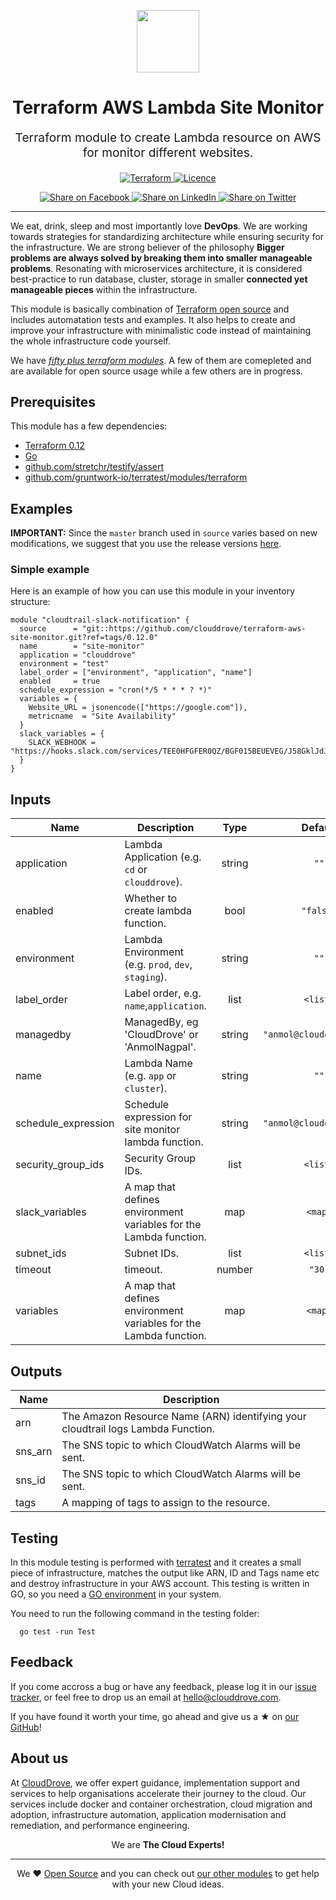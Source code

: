 <!-- This file was automatically generated by the `geine`. Make all changes to `README.yaml` and run `make readme` to rebuild this file. -->

<p align="center"> <img src="https://user-images.githubusercontent.com/50652676/62349836-882fef80-b51e-11e9-99e3-7b974309c7e3.png" width="100" height="100"></p>


<h1 align="center">
    Terraform AWS Lambda Site Monitor
</h1>

<p align="center" style="font-size: 1.2rem;">
    Terraform module to create Lambda resource on AWS for monitor different websites.
     </p>

<p align="center">

<a href="https://www.terraform.io">
  <img src="https://img.shields.io/badge/Terraform-v0.12-green" alt="Terraform">
</a>
<a href="LICENSE.md">
  <img src="https://img.shields.io/badge/License-MIT-blue.svg" alt="Licence">
</a>


</p>
<p align="center">

<a href='https://facebook.com/sharer/sharer.php?u=https://github.com/clouddrove/terraform-aws-lambda-site-monitor'>
  <img title="Share on Facebook" src="https://user-images.githubusercontent.com/50652676/62817743-4f64cb80-bb59-11e9-90c7-b057252ded50.png" />
</a>
<a href='https://www.linkedin.com/shareArticle?mini=true&title=Terraform+AWS+Lambda+Site+Monitor&url=https://github.com/clouddrove/terraform-aws-lambda-site-monitor'>
  <img title="Share on LinkedIn" src="https://user-images.githubusercontent.com/50652676/62817742-4e339e80-bb59-11e9-87b9-a1f68cae1049.png" />
</a>
<a href='https://twitter.com/intent/tweet/?text=Terraform+AWS+Lambda+Site+Monitor&url=https://github.com/clouddrove/terraform-aws-lambda-site-monitor'>
  <img title="Share on Twitter" src="https://user-images.githubusercontent.com/50652676/62817740-4c69db00-bb59-11e9-8a79-3580fbbf6d5c.png" />
</a>

</p>
<hr>


We eat, drink, sleep and most importantly love **DevOps**. We are working towards strategies for standardizing architecture while ensuring security for the infrastructure. We are strong believer of the philosophy <b>Bigger problems are always solved by breaking them into smaller manageable problems</b>. Resonating with microservices architecture, it is considered best-practice to run database, cluster, storage in smaller <b>connected yet manageable pieces</b> within the infrastructure.

This module is basically combination of [Terraform open source](https://www.terraform.io/) and includes automatation tests and examples. It also helps to create and improve your infrastructure with minimalistic code instead of maintaining the whole infrastructure code yourself.

We have [*fifty plus terraform modules*][terraform_modules]. A few of them are comepleted and are available for open source usage while a few others are in progress.




## Prerequisites

This module has a few dependencies:

- [Terraform 0.12](https://learn.hashicorp.com/terraform/getting-started/install.html)
- [Go](https://golang.org/doc/install)
- [github.com/stretchr/testify/assert](https://github.com/stretchr/testify)
- [github.com/gruntwork-io/terratest/modules/terraform](https://github.com/gruntwork-io/terratest)







## Examples


**IMPORTANT:** Since the `master` branch used in `source` varies based on new modifications, we suggest that you use the release versions [here](https://github.com/clouddrove/terraform-aws-lambda-site-monitor/releases).


### Simple example
Here is an example of how you can use this module in your inventory structure:
```hcl
module "cloudtrail-slack-notification" {
  source      = "git::https://github.com/clouddrove/terraform-aws-site-monitor.git?ref=tags/0.12.0"
  name        = "site-monitor"
  application = "clouddrove"
  environment = "test"
  label_order = ["environment", "application", "name"]
  enabled     = true
  schedule_expression = "cron(*/5 * * * ? *)"
  variables = {
    Website_URL = jsonencode(["https://google.com"]),
    metricname  = "Site Availability"
  }
  slack_variables = {
    SLACK_WEBHOOK = "https://hooks.slack.com/services/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r1Y"
  }
}
```






## Inputs

| Name | Description | Type | Default | Required |
|------|-------------|:----:|:-----:|:-----:|
| application | Lambda Application \(e.g. `cd` or `clouddrove`\). | string | `""` | no |
| enabled | Whether to create lambda function. | bool | `"false"` | no |
| environment | Lambda Environment \(e.g. `prod`, `dev`, `staging`\). | string | `""` | no |
| label\_order | Label order, e.g. `name`,`application`. | list | `<list>` | no |
| managedby | ManagedBy, eg 'CloudDrove' or 'AnmolNagpal'. | string | `"anmol@clouddrove.com"` | no |
| name | Lambda Name  \(e.g. `app` or `cluster`\). | string | `""` | no |
| schedule\_expression | Schedule expression for site monitor lambda function. | string | `"anmol@clouddrove.com"` | no |
| security\_group\_ids | Security Group IDs. | list | `<list>` | no |
| slack\_variables | A map that defines environment variables for the Lambda function. | map | `<map>` | no |
| subnet\_ids | Subnet IDs. | list | `<list>` | no |
| timeout | timeout. | number | `"30"` | no |
| variables | A map that defines environment variables for the Lambda function. | map | `<map>` | no |

## Outputs

| Name | Description |
|------|-------------|
| arn | The Amazon Resource Name \(ARN\) identifying your cloudtrail logs Lambda Function. |
| sns\_arn | The SNS topic to which CloudWatch Alarms will be sent. |
| sns\_id | The SNS topic to which CloudWatch Alarms will be sent. |
| tags | A mapping of tags to assign to the resource. |




## Testing
In this module testing is performed with [terratest](https://github.com/gruntwork-io/terratest) and it creates a small piece of infrastructure, matches the output like ARN, ID and Tags name etc and destroy infrastructure in your AWS account. This testing is written in GO, so you need a [GO environment](https://golang.org/doc/install) in your system.

You need to run the following command in the testing folder:
```hcl
  go test -run Test
```



## Feedback
If you come accross a bug or have any feedback, please log it in our [issue tracker](https://github.com/clouddrove/terraform-aws-lambda-site-monitor/issues), or feel free to drop us an email at [hello@clouddrove.com](mailto:hello@clouddrove.com).

If you have found it worth your time, go ahead and give us a ★ on [our GitHub](https://github.com/clouddrove/terraform-aws-lambda-site-monitor)!

## About us

At [CloudDrove][website], we offer expert guidance, implementation support and services to help organisations accelerate their journey to the cloud. Our services include docker and container orchestration, cloud migration and adoption, infrastructure automation, application modernisation and remediation, and performance engineering.

<p align="center">We are <b> The Cloud Experts!</b></p>
<hr />
<p align="center">We ❤️  <a href="https://github.com/clouddrove">Open Source</a> and you can check out <a href="https://github.com/clouddrove">our other modules</a> to get help with your new Cloud ideas.</p>

  [website]: https://clouddrove.com
  [github]: https://github.com/clouddrove
  [linkedin]: https://cpco.io/linkedin
  [twitter]: https://twitter.com/clouddrove/
  [email]: https://clouddrove.com/contact-us.html
  [terraform_modules]: https://github.com/clouddrove?utf8=%E2%9C%93&q=terraform-&type=&language=
